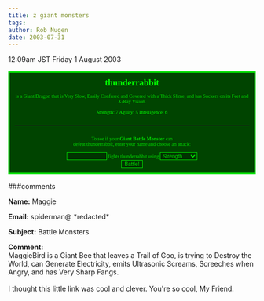 ```yaml
---
title: z giant monsters
tags: 
author: Rob Nugen
date: 2003-07-31
---
```


<p class=date>12:09am JST Friday 1 August 2003</p>

<FORM ACTION=http://thesurrealist.co.uk/monster.cgi METHOD=GET><TABLE
ALIGN=CENTER><TR><TD STYLE="border:solid #00dd00;
background-color:#004400; padding:10px; text-align:center;
color:#00dd00; font:x-small verdana;"><FONT SIZE=+1
COLOR=#00ff00><B>thunderrabbit</B></FONT><BR><BR> is a Giant Dragon
that is Very Slow, Easily Confused and Covered with a Thick Slime, and
has Suckers on its Feet and X-Ray Vision.<BR><BR><FONT COLOR=#00ff00
SIZE=-2>Strength: 7 Agility: 5 Intelligence: 6</FONT><BR><BR><HR
SIZE=1 COLOR=#007700><BR><INPUT TYPE=hidden VALUE="thunderrabbit"
SIZE=10><FONT SIZE=-2>To see if your <B>Giant Battle Monster</B>
can<BR>defeat thunderrabbit, enter your name and choose an
attack:<br></FONT><BR><INPUT TYPE=hidden NAME=def
VALUE="thunderrabbit"><INPUT TYPE=text NAME=att SIZE=10 STYLE="font:
Arial; font-size: 8pt; color:#00DD00; border-width:1;
border-color:#00DD00; border-style:solid; background-color:#003300;">
fights thunderrabbit using <SELECT NAME=a STYLE="font:Arial;
font-size: 8pt; color:#00DD00; border-width:1; border-color:#00DD00;
border-style:solid; background-color:#003300;"><OPTION VALUE="S">
Strength<OPTION VALUE="A"> Agility<OPTION VALUE="I">
Intelligence</SELECT><BR><INPUT TYPE=submit VALUE="Battle!"
STYLE="font: Arial; font-size: 8pt; color:#00DD00; border-width:1;
border-color:#00DD00; border-style:solid;
background-color:#003300;"></TD></TR></TABLE></FORM>

###comments

<p><b>Name:</b> Maggie

<p><b>Email:</b> spiderman@ *redacted*

<p><b>Subject:</b> Battle Monsters

<p><b>Comment:</b>
<br>MaggieBird is a Giant Bee that leaves a Trail of Goo, is trying to Destroy the World, can Generate Electricity, emits Ultrasonic Screams, Screeches when Angry, and has Very Sharp Fangs.<br>
<br>
I thought this little link was cool and clever.  You're so cool, My Friend.<br>


